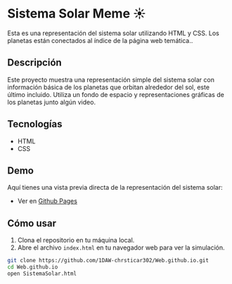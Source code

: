 # Sistema Solar Meme ☀

Esta es una representación del sistema solar utilizando HTML y CSS. Los planetas están conectados al índice de la página web temática..

## Descripción

Este proyecto muestra una representación simple del sistema solar con información básica de los planetas que orbitan alrededor del sol, este último incluido. Utiliza un fondo de espacio y representaciones gráficas de los planetas junto algún video.

## Tecnologías

- HTML
- CSS

## Demo

Aquí tienes una vista previa directa de la representación del sistema solar:

- Ver en [Github Pages](https://1daw-josecor475.github.io/whiletrue-sistema-solar/sistema_solar.html)

## Cómo usar

1. Clona el repositorio en tu máquina local.
2. Abre el archivo `index.html` en tu navegador web para ver la simulación.

```bash
git clone https://github.com/1DAW-chrsticar302/Web.github.io.git
cd Web.github.io
open SistemaSolar.html
